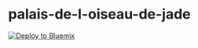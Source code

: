 # palais-de-l-oiseau-de-jade
[![Deploy to Bluemix](https://bluemix.net/deploy/button.png)](https://bluemix.net/deploy?repository=https://github.com/cherryclass/IBM-palais-de-l-oiseau-de-jade&branch=master)
